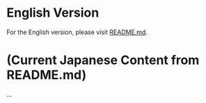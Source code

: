 # English Version

For the English version, please visit [README.md](README.md).

# (Current Japanese Content from README.md)

...
